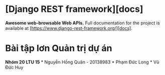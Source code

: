 # [Django REST framework][docs]

**Awesome web-browsable Web APIs.**
Full documentation for the project is available at [https://www.django-rest-framework.org/][docs].
# Bài tập lơn Quản trị dự án

**Nhóm 20 LTU 15**
    * Nguyễn Hồng Quân - 20138983
    * Phạm Đức Long
    * Vũ Đức Huy
